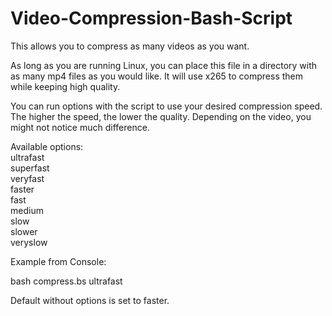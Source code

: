# Video-Compression-Bash-Script
This allows you to compress as many videos as you want. 

As long as you are running Linux, you can place this file in a directory with as many mp4 files as you would like. It will use x265 to compress them while keeping high quality. 

You can run options with the script to use your desired compression speed. The higher the speed, the lower the quality. Depending on the video, you might not notice much difference.

Available options:</br>
ultrafast</br>
superfast</br>
veryfast</br>
faster</br>
fast</br>
medium</br>
slow</br>
slower</br>
veryslow</br>

Example from Console:

bash compress.bs ultrafast


Default without options is set to faster.
